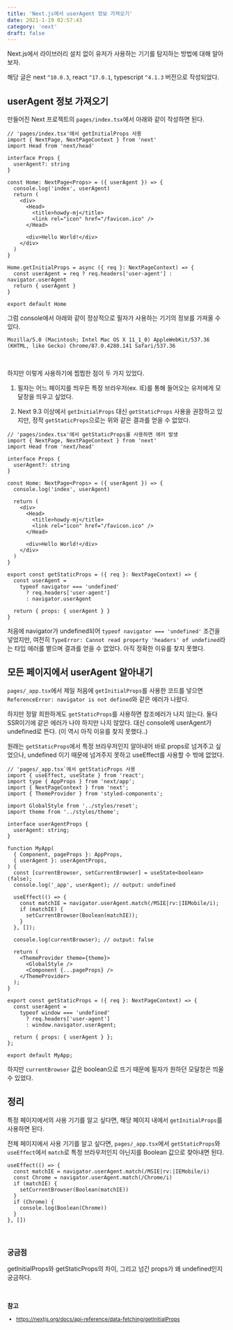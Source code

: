 ```yaml
---
title: 'Next.js에서 userAgent 정보 가져오기'
date: 2021-1-19 02:57:43
category: 'next'
draft: false
---
```


Next.js에서 라이브러리 설치 없이 유저가 사용하는 기기를 탐지하는 방법에 대해 알아보자.

해당 글은 next `^10.0.3`, react `^17.0.1`, typescript `^4.1.3` 버전으로 작성되었다.

## userAgent 정보 가져오기

만들어진 Next 프로젝트의 `pages/index.tsx`에서 아래와 같이 작성하면 된다.

```tsx
// 'pages/index.tsx'에서 getInitialProps 사용
import { NextPage, NextPageContext } from 'next'
import Head from 'next/head'

interface Props {
  userAgent?: string
}

const Home: NextPage<Props> = ({ userAgent }) => {
  console.log('index', userAgent)
  return (
    <div>
      <Head>
        <title>howdy-mj</title>
        <link rel="icon" href="/favicon.ico" />
      </Head>

      <div>Hello World!</div>
    </div>
  )
}

Home.getInitialProps = async ({ req }: NextPageContext) => {
  const userAgent = req ? req.headers['user-agent'] : navigator.userAgent
  return { userAgent }
}

export default Home
```

그럼 console에서 아래와 같이 정상적으로 필자가 사용하는 기기의 정보를 가져올 수 있다.

```
Mozilla/5.0 (Macintosh; Intel Mac OS X 11_1_0) AppleWebKit/537.36 (KHTML, like Gecko) Chrome/87.0.4280.141 Safari/537.36
```

<br />

하지만 이렇게 사용하기에 찝찝한 점이 두 가지 있었다.

1. 필자는 어느 페이지를 띄우든 특정 브라우저(ex. IE)를 통해 들어오는 유저에게 모달창을 띄우고 싶었다.

2. Next 9.3 이상에서 `getInitialProps` 대신 `getStaticProps` 사용을 권장하고 있지만, 정작 `getStaticProps`으로는 위와 같은 결과를 얻을 수 없었다.

```tsx{25-28}
// 'pages/index.tsx'에서 getStaticProps를 사용하면 에러 발생
import { NextPage, NextPageContext } from 'next'
import Head from 'next/head'

interface Props {
  userAgent?: string
}

const Home: NextPage<Props> = ({ userAgent }) => {
  console.log('index', userAgent)

  return (
    <div>
      <Head>
        <title>howdy-mj</title>
        <link rel="icon" href="/favicon.ico" />
      </Head>

      <div>Hello World!</div>
    </div>
  )
}

export const getStaticProps = ({ req }: NextPageContext) => {
  const userAgent =
    typeof navigator === 'undefined'
      ? req.headers['user-agent']
      : navigator.userAgent

  return { props: { userAgent } }
}
```

처음에 navigator가 undefined되어 `typeof navigator === 'undefined'` 조건을 넣었지만, 여전히 `TypeError: Cannot read property 'headers' of undefined`라는 타입 에러를 뱉으며 결과를 얻을 수 없었다. 아직 정확한 이유를 찾지 못했다.

## 모든 페이지에서 userAgent 알아내기

`pages/_app.tsx`에서 제일 처음에 `getInitialProps`를 사용한 코드를 넣으면 `ReferenceError: navigator is not defined`와 같은 에러가 나왔다.

하지만 정말 희한하게도 `getStaticProps`를 사용하면 참조에러가 나지 않는다. 둘다 SSR이기에 같은 에러가 나야 하지만 나지 않았다. 대신 console에 userAgent가 undefined로 뜬다. (이 역시 아직 이유를 찾지 못했다..)

원래는 `getStaticProps`에서 특정 브라우저인지 알아내어 바로 props로 넘겨주고 싶었으나, undefined 이기 때문에 넘겨주지 못하고 useEffect를 사용할 수 밖에 없었다.

```tsx{19, 28}
// 'pages/_app.tsx`에서 getStaticProps 사용
import { useEffect, useState } from 'react';
import type { AppProps } from 'next/app';
import { NextPageContext } from 'next';
import { ThemeProvider } from 'styled-components';

import GlobalStyle from '../styles/reset';
import theme from '../styles/theme';

interface userAgentProps {
  userAgent: string;
}

function MyApp(
  { Component, pageProps }: AppProps,
  { userAgent }: userAgentProps,
) {
  const [currentBrowser, setCurrentBrowser] = useState<boolean>(false);
  console.log('_app', userAgent); // output: undefined

  useEffect(() => {
    const matchIE = navigator.userAgent.match(/MSIE|rv:|IEMobile/i);
    if (matchIE) {
      setCurrentBrowser(Boolean(matchIE));
    }
  }, []);

  console.log(currentBrowser); // output: false

  return (
    <ThemeProvider theme={theme}>
      <GlobalStyle />
      <Component {...pageProps} />
    </ThemeProvider>
  );
}

export const getStaticProps = ({ req }: NextPageContext) => {
  const userAgent =
    typeof window === 'undefined'
      ? req.headers['user-agent']
      : window.navigator.userAgent;

  return { props: { userAgent } };
};

export default MyApp;

```

하지만 `currentBrowser` 값은 boolean으로 뜨기 때문에 필자가 원하던 모달창은 띄울 수 있었다.

## 정리

특정 페이지에서의 사용 기기를 알고 싶다면, 해당 페이지 내에서 `getInitialProps`를 사용하면 된다.

전체 페이지에서 사용 기기를 알고 싶다면, `pages/_app.tsx`에서 `getStaticProps`와 `useEffect`에서 `match`로 특정 브라우저인지 아닌지를 Boolean 값으로 찾아내면 된다.

```tsx
useEffect(() => {
  const matchIE = navigator.userAgent.match(/MSIE|rv:|IEMobile/i)
  const Chrome = navigator.userAgent.match(/Chrome/i)
  if (matchIE) {
    setCurrentBrowser(Boolean(matchIE))
  }
  if (Chrome) {
    console.log(Boolean(Chrome))
  }
}, [])
```

<br />

### 궁금점

getInitialProps와 getStaticProps의 차이, 그리고 넘긴 props가 왜 undefined인지 궁금하다.

<br />

**참고**

<div style="font-size: 12px;">

- https://nextjs.org/docs/api-reference/data-fetching/getInitialProps

</div>

